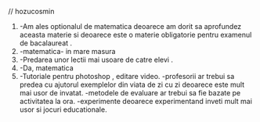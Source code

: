 // hozucosmin 
1. -Am ales optionalul de matematica  deoarece am dorit sa aprofundez aceasta materie si deoarece este o materie 
obligatorie pentru examenul de bacalaureat .
2. -matematica- in mare masura
3. -Predarea unor lectii mai usoare  de catre elevi .
4. -Da, matematica
5. -Tutoriale pentru photoshop , editare video.
   -profesorii ar trebui sa predea cu ajutorul exemplelor din viata de zi cu zi deoarece este mult mai usor de invatat.
   -metodele de evaluare ar trebui sa fie bazate pe activitatea la ora. 
   -experimente  deoarece experimentand inveti mult mai usor si jocuri educationale.
